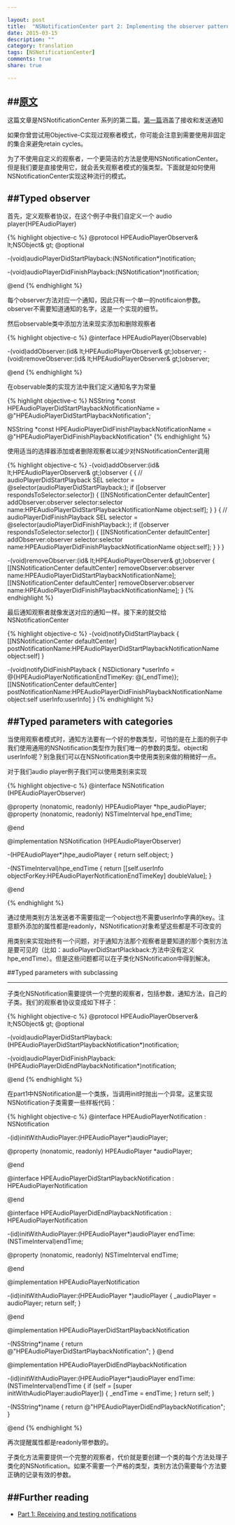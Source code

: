 ```yaml
---

layout: post
title:  "NSNotificationCenter part 2: Implementing the observer pattern with notifications"
date: 2015-03-15
description: ""
category: translation
tags: [NSNotificationCenter]
comments: true
share: true

---
```



##[原文](http://www.hpique.com/2013/12/nsnotificationcenter-part-2/)
--

这篇文章是NSNotificationCenter 系列的第二篇。[第一篇](http://iusn.github.io/NSNotificationCenter%20part%201/)涵盖了接收和发送通知

如果你曾尝试用Objective-C实现过观察者模式，你可能会注意到需要使用非固定的集合来避免retain cycles。

为了不使用自定义的观察者，一个更简洁的方法是使用NSNotificationCenter。但是我们要是直接使用它，就会丢失观察者模式的强类型。下面就是如何使用NSNotificationCenter实现这种流行的模式。


<!--more-->


##Typed observer
--
首先，定义观察者协议，在这个例子中我们自定义一个 audio player(HPEAudioPlayer)


{% highlight objective-c %}
@protocol HPEAudioPlayerObserver& lt;NSObject& gt;
@optional
 
-(void)audioPlayerDidStartPlayback:(NSNotification*)notification;

-(void)audioPlayerDidFinishPlayback:(NSNotification*)notification;
 
@end
{% endhighlight %}

每个observer方法对应一个通知，因此只有一个单一的notificaion参数。observer不需要知道通知的名字，这是一个实现的细节。

然后observable类中添加方法来现实添加和删除观察者

{% highlight objective-c %}
@interface HPEAudioPlayer(Observable)
 
-(void)addObserver:(id& lt;HPEAudioPlayerObserver& gt;)observer;
-(void)removeObserver:(id& lt;HPEAudioPlayerObserver& gt;)observer;
 
@end
{% endhighlight %}

在observable类的实现方法中我们定义通知名字为常量

{% highlight objective-c %}
NSString *const HPEAudioPlayerDidStartPlaybackNotificationName = @"HPEAudioPlayerDidStartPlaybackNotification";

NSString *const HPEAudioPlayerDidFinishPlaybackNotificationName = @"HPEAudioPlayerDidFinishPlaybackNotification"
{% endhighlight %}

使用适当的选择器添加或者删除观察者以减少对NSNotificationCenter调用

{% highlight objective-c %}
-(void)addObserver:(id& lt;HPEAudioPlayerObserver& gt;)observer {
    { // audioPlayerDidStartPlayback
        SEL selector = @selector(audioPlayerDidStartPlayback:);
        if ([observer respondsToSelector:selector]) {
            [[NSNotificationCenter defaultCenter] addObserver:observer selector:selector name:HPEAudioPlayerDidStartPlaybackNotificationName object:self];
        }
    }
    { // audioPlayerDidFinishPlayback
        SEL selector = @selector(audioPlayerDidFinishPlayback:);
        if ([observer respondsToSelector:selector]) {
            [[NSNotificationCenter defaultCenter] addObserver:observer selector:selector name:HPEAudioPlayerDidFinishPlaybackNotificationName object:self];
        }
    }
}
 
-(void)removeObserver:(id& lt;HPEAudioPlayerObserver& gt;)observer {
    [[NSNotificationCenter defaultCenter] removeObserver:observer name:HPEAudioPlayerDidStartPlaybackNotificationName];
    [[NSNotificationCenter defaultCenter] removeObserver:observer name:HPEAudioPlayerDidFinishPlaybackNotificationName];
}
{% endhighlight %}


最后通知观察者就像发送对应的通知一样。接下来的就交给NSNotificationCenter

{% highlight objective-c %}
-(void)notifyDidStartPlayback {
    [[NSNotificationCenter defaultCenter] postNotificationName:HPEAudioPlayerDidStartPlaybackNotificationName object:self]
}
 
-(void)notifyDidFinishPlayback {
    NSDictionary *userInfo = @{HPEAudioPlayerNotificationEndTimeKey: @(_endTime)};
    [[NSNotificationCenter defaultCenter] postNotificationName:HPEAudioPlayerDidFinishPlaybackNotificationName object:self userInfo:userInfo]
}
{% endhighlight %}

##Typed parameters with categories
---

当使用观察者模式时，通知方法要有一个好的参数类型，可怕的是在上面的例子中我们使用通用的NSNotification类型作为我们唯一的参数的类型。object和userInfo呢？别急我们可以在NSNotification类中使用类别来做的稍微好一点。

对于我们audio player例子我们可以使用类别来实现

{% highlight objective-c %}
@interface NSNotification (HPEAudioPlayerObserver)
 
@property (nonatomic, readonly) HPEAudioPlayer *hpe_audioPlayer;
@property (nonatomic, readonly) NSTimeInterval hpe_endTime;
 
@end
 
@implementation NSNotification (HPEAudioPlayerObserver)
 
-(HPEAudioPlayer*)hpe_audioPlayer {
    return self.object;
}
 
-(NSTimeInterval)hpe_endTime {
    return [[self.userInfo objectForKey:HPEAudioPlayerNotificationEndTimeKey] doubleValue];
}
 
@end
 
{% endhighlight %}

通过使用类别方法发送者不需要指定一个object也不需要userInfo字典的key。注意额外添加的属性都是readonly，NSNotification对象希望这些都是不可改变的

用类别来实现始终有一个问题，对于通知方法那个观察者是要知道的那个类别方法是要可见的（比如：audioPlayerDidStartPlackback:方法中没有定义hpe_endTime）。但是这些问题都可以在子类化NSNotification中得到解决。

##Typed parameters with subclassing

---

子类化NSNotification需要提供一个完整的观察者，包括参数，通知方法，自己的子类。我们的观察者协议变成如下样子：

{% highlight objective-c %}
@protocol HPEAudioPlayerObserver& lt;NSObject& gt;
@optional
 
-(void)audioPlayerDidStartPlayback:(HPEAudioPlayerDidStartPlaybackNotification*)notification;

-(void)audioPlayerDidFinishPlayback:(HPEAudioPlayerDidEndPlaybackNotification*)notification;
 
@end
{% endhighlight %}
 
在part1中NSNotification是一个类族，当调用init时抛出一个异常。这里实现NSNotification子类需要一些样板代码：

{% highlight objective-c %}
@interface HPEAudioPlayerNotification : NSNotification
 
-(id)initWithAudioPlayer:(HPEAudioPlayer*)audioPlayer;
 
@property (nonatomic, readonly) HPEAudioPlayer *audioPlayer;
 
@end
 
@interface HPEAudioPlayerDidStartPlaybackNotification : HPEAudioPlayerNotification
 
@end
 
@interface HPEAudioPlayerDidEndPlaybackNotification : HPEAudioPlayerNotification
 
-(id)initWithAudioPlayer:(HPEAudioPlayer*)audioPlayer endTime:(NSTimeInterval)endTime;
 
@property (nonatomic, readonly) NSTimeInterval endTime;
 
@end
 
@implementation HPEAudioPlayerNotification
 
-(id)initWithAudioPlayer:(HPEAudioPlayer *)audioPlayer {
    _audioPlayer = audioPlayer;
    return self;
}
 
@end
 
@implementation HPEAudioPlayerDidStartPlaybackNotification
 
-(NSString*)name {
    return @"HPEAudioPlayerDidStartPlaybackNotification";
}
@end
 
@implementation HPEAudioPlayerDidEndPlaybackNotification
 
-(id)initWithAudioPlayer:(HPEAudioPlayer*)audioPlayer endTime:(NSTimeInterval)endTime {
    if (self = [super initWithAudioPlayer:audioPlayer]) {
        _endTime = endTime;
    }
    return self;
}
 
-(NSString*)name {
    return @"HPEAudioPlayerDidEndPlaybackNotification";
}
 
@end
{% endhighlight %}

再次提醒属性都是readonly带参数的。


子类化方法需要提供一个完整的观察者，代价就是要创建一个类的每个方法处理子类化的NSNotification。如果不需要一个严格的类型，类别方法仍需要每个方法要正确的记录有效的参数。

##Further reading
--
- [Part 1: Receiving and testing notifications](http://iusn.github.io/NSNotificationCenter%20part%201/)


